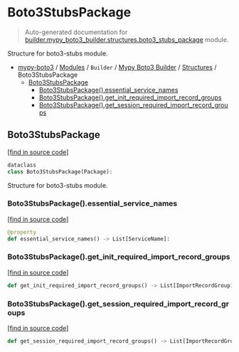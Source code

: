 # Boto3StubsPackage

> Auto-generated documentation for [builder.mypy_boto3_builder.structures.boto3_stubs_package](https://github.com/vemel/mypy_boto3/blob/master/builder/mypy_boto3_builder/structures/boto3_stubs_package.py) module.

Structure for boto3-stubs module.

- [mypy-boto3](../../../README.md#mypy_boto3) / [Modules](../../../MODULES.md#mypy-boto3-modules) / `Builder` / [Mypy Boto3 Builder](../index.md#mypy-boto3-builder) / [Structures](index.md#structures) / Boto3StubsPackage
    - [Boto3StubsPackage](#boto3stubspackage)
        - [Boto3StubsPackage().essential_service_names](#boto3stubspackageessential_service_names)
        - [Boto3StubsPackage().get_init_required_import_record_groups](#boto3stubspackageget_init_required_import_record_groups)
        - [Boto3StubsPackage().get_session_required_import_record_groups](#boto3stubspackageget_session_required_import_record_groups)

## Boto3StubsPackage

[[find in source code]](https://github.com/vemel/mypy_boto3/blob/master/builder/mypy_boto3_builder/structures/boto3_stubs_package.py#L19)

```python
dataclass
class Boto3StubsPackage(Package):
```

Structure for boto3-stubs module.

### Boto3StubsPackage().essential_service_names

[[find in source code]](https://github.com/vemel/mypy_boto3/blob/master/builder/mypy_boto3_builder/structures/boto3_stubs_package.py#L35)

```python
@property
def essential_service_names() -> List[ServiceName]:
```

### Boto3StubsPackage().get_init_required_import_record_groups

[[find in source code]](https://github.com/vemel/mypy_boto3/blob/master/builder/mypy_boto3_builder/structures/boto3_stubs_package.py#L43)

```python
def get_init_required_import_record_groups() -> List[ImportRecordGroup]:
```

### Boto3StubsPackage().get_session_required_import_record_groups

[[find in source code]](https://github.com/vemel/mypy_boto3/blob/master/builder/mypy_boto3_builder/structures/boto3_stubs_package.py#L68)

```python
def get_session_required_import_record_groups() -> List[ImportRecordGroup]:
```

